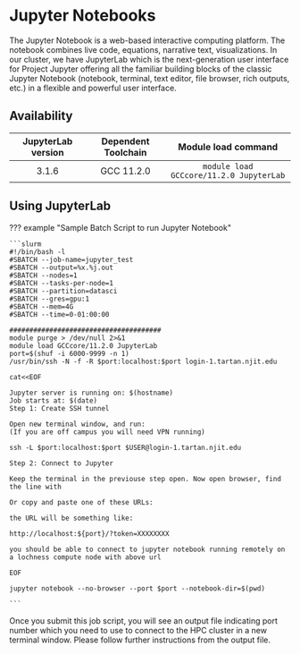 # Jupyter Notebooks
The Jupyter Notebook is a web-based interactive computing platform. The notebook combines live code, equations, narrative text, visualizations. In our cluster, we have JupyterLab which is the next-generation user interface for Project Jupyter offering all the familiar building blocks of the classic Jupyter Notebook (notebook, terminal, text editor, file browser, rich outputs, etc.) in a flexible and powerful user interface. 

## Availability

|  JupyterLab version  |  Dependent Toolchain  |            Module load command            |
|:--------------------:|:---------------------:|:-----------------------------------------:|
|        3.1.6         |      GCC 11.2.0       |  `module load GCCcore/11.2.0 JupyterLab`  |


## Using JupyterLab

??? example "Sample Batch Script to run Jupyter Notebook"

    ```slurm
    #!/bin/bash -l                                                                                                                                                                                                                          
    #SBATCH --job-name=jupyter_test                                                                                                                                                                                                         
    #SBATCH --output=%x.%j.out                                                                                                                                                                                                              
    #SBATCH --nodes=1                                                                                                                                                                                                                       
    #SBATCH --tasks-per-node=1
    #SBATCH --partition=datasci                                                                                                                                                                                                             
    #SBATCH --gres=gpu:1
    #SBATCH --mem=4G
    #SBATCH --time=0-01:00:00
                                                                                                                                                                                                                                      
    ######################################                                                                                                                                                                                               
    module purge > /dev/null 2>&1
    module load GCCcore/11.2.0 JupyterLab
    port=$(shuf -i 6000-9999 -n 1)
    /usr/bin/ssh -N -f -R $port:localhost:$port login-1.tartan.njit.edu

    cat<<EOF
    
    Jupyter server is running on: $(hostname)
    Job starts at: $(date)
    Step 1: Create SSH tunnel
    
    Open new terminal window, and run:
    (If you are off campus you will need VPN running)
    
    ssh -L $port:localhost:$port $USER@login-1.tartan.njit.edu
    
    Step 2: Connect to Jupyter
    
    Keep the terminal in the previouse step open. Now open browser, find the line with
     
    Or copy and paste one of these URLs:
    
    the URL will be something like:
    
    http://localhost:${port}/?token=XXXXXXXX
    
    you should be able to connect to jupyter notebook running remotely on a lochness compute node with above url
    
    EOF
    
    jupyter notebook --no-browser --port $port --notebook-dir=$(pwd)
                 
    ```
Once you submit this job script, you will see an output file indicating port number which you need to use to connect to the HPC cluster in a new terminal window. Please follow further instructions from the output file.